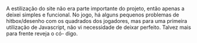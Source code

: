 A estilização do site não era parte importante do projeto, então apenas a deixei simples e funcional. No jogo, há alguns pequenos problemas de hitbox/desenho
com os quadrados dos jogadores, mas para uma primeira utilização de Javascript, não vi necessidade de deixar perfeito. Talvez mais para frente reveja o có-
digo.
